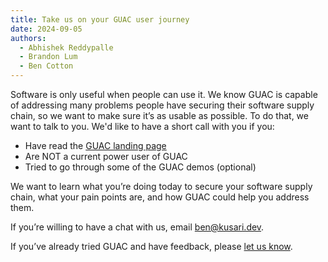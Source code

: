```yaml
---
title: Take us on your GUAC user journey
date: 2024-09-05
authors:
  - Abhishek Reddypalle
  - Brandon Lum
  - Ben Cotton
---
```


Software is only useful when people can use it.
We know GUAC is capable of addressing many problems people have securing their software supply chain, so we want to make sure it’s as usable as possible.
To do that, we want to talk to you.
We'd like to have a short call with you if you:

* Have read the [GUAC landing page](https://guac.sh)
* Are NOT a current power user of GUAC
* Tried to go through some of the GUAC demos (optional)

We want to learn what you’re doing today to secure your software supply chain, what your pain points are, and how GUAC could help you address them.

If you’re willing to have a chat with us, email ben@kusari.dev.

If you’ve already tried GUAC and have feedback, please [let us know](https://guac.sh/community).
